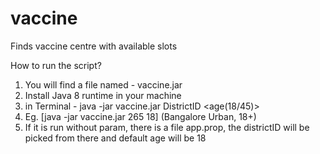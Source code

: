 # vaccine
Finds vaccine centre with available slots

How to run the script?

1. You will find a file named - vaccine.jar
2. Install Java 8 runtime in your machine
3. in Terminal - java -jar vaccine.jar DistrictID <age(18/45)>
4. Eg. [java -jar vaccine.jar 265 18] (Bangalore Urban, 18+)
5. If it is run without param, there is a file app.prop, the districtID will be picked from there and default age will be 18

